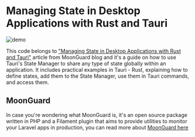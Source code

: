# Managing State in Desktop Applications with Rust and Tauri

![demo](https://user-images.githubusercontent.com/61505019/234675868-336c489f-dd61-45d4-96b9-605cd022e6e8.gif)

This code belongs to ["Managing State in Desktop Applications with Rust and Tauri"](https://blog.moonguard.dev/manage-state-with-tauri) article from MoonGuard blog and it's a guide on how to use Tauri's State Manager to share any type of state globally within an application. It includes practical examples in Tauri - Rust, explaining how to define states, add them to the State Manager, use them in Tauri commands, and access them.


## MoonGuard

In case you're wondering what MoonGuard is, it's an open source package written in PHP and a Filament plugin that aims to provide utilities to monitor your Laravel apps in production, you can read more about [MoonGuard here](https://moonguard.dev)
